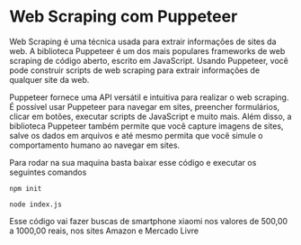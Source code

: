# Web Scraping com Puppeteer

Web Scraping é uma técnica usada para extrair informações de sites da web. A biblioteca Puppeteer é um dos mais populares frameworks de web scraping de código aberto, escrito em JavaScript. Usando Puppeteer, você pode construir scripts de web scraping para extrair informações de qualquer site da web.

Puppeteer fornece uma API versátil e intuitiva para realizar o web scraping. É possível usar Puppeteer para navegar em sites, preencher formulários, clicar em botões, executar scripts de JavaScript e muito mais. Além disso, a biblioteca Puppeteer também permite que você capture imagens de sites, salve os dados em arquivos e até mesmo permita que você simule o comportamento humano ao navegar em sites.

Para rodar na sua maquina basta baixar esse código e executar os seguintes comandos 

`npm init`

`node index.js`

Esse código vai fazer buscas de smartphone xiaomi nos valores de 500,00 a 1000,00 reais, nos sites Amazon e Mercado Livre